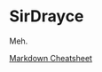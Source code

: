 # SirDrayce

Meh.

[Markdown Cheatsheet](https://github.com/adam-p/markdown-here/wiki/Markdown-Cheatsheet)

